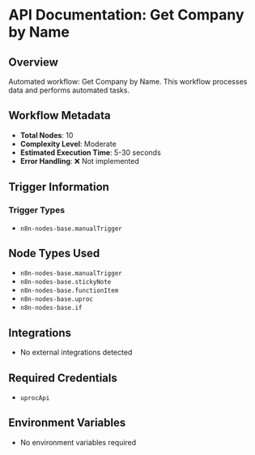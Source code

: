 # API Documentation: Get Company by Name

## Overview
Automated workflow: Get Company by Name. This workflow processes data and performs automated tasks.

## Workflow Metadata
- **Total Nodes**: 10
- **Complexity Level**: Moderate
- **Estimated Execution Time**: 5-30 seconds
- **Error Handling**: ❌ Not implemented

## Trigger Information
### Trigger Types
- `n8n-nodes-base.manualTrigger`

## Node Types Used
- `n8n-nodes-base.manualTrigger`
- `n8n-nodes-base.stickyNote`
- `n8n-nodes-base.functionItem`
- `n8n-nodes-base.uproc`
- `n8n-nodes-base.if`

## Integrations
- No external integrations detected

## Required Credentials
- `uprocApi`

## Environment Variables
- No environment variables required
